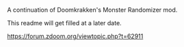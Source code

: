 A continuation of Doomkrakken's Monster Randomizer mod.

This readme will get filled at a later date.

https://forum.zdoom.org/viewtopic.php?t=62911
